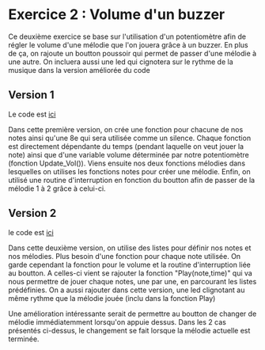 # Exercice 2 : Volume d'un buzzer
Ce deuxième exercice se base sur l'utilisation d'un potentiomètre afin de régler le volume d'une mélodie que l'on jouera grâce à un buzzer. En plus de ça, on rajoute un boutton poussoir qui permet de passer d'une mélodie à une autre. On incluera aussi une led qui cignotera sur le rythme de la musique dans la version améliorée du code

## Version 1
Le code est [ici](BuzzerV1)

Dans cette première version, on crée une fonction pour chacune de nos notes ainsi qu'une 8e qui sera utilisée comme un silence. Chaque fonction est directement dépendante du temps (pendant laquelle on veut jouer la note) ainsi que d'une variable volume déterminée par notre potentiomètre (fonction Update_Vol()). 
Viens ensuite nos deux fonctions mélodies dans lesquelles on utilises les fonctions notes pour créer une mélodie. Enfin, on utilisé une routine d'interruption en fonction du boutton afin de passer de la mélodie 1 à 2 grâce à celui-ci.

## Version 2
le code est [ici](BuzzerV2)

Dans cette deuxième version, on utilise des listes pour définir nos notes et nos mélodies. Plus besoin d'une fonction pour chaque note utilisée. On garde cependant la fonction pour le volume et la routine d'interruption liée au boutton. A celles-ci vient se rajouter la fonction "Play(note,time)" qui va nous permettre de jouer chaque notes, une par une, en parcourant les listes prédéfinies.
On a aussi rajouter dans cette version, une led clignotant au même rythme que la mélodie jouée (inclu dans la fonction Play)

Une amélioration intéressante serait de permettre au boutton de changer de mélodie immédiatemment lorsqu'on appuie dessus. Dans les 2 cas présentés ci-dessus, le changement se fait lorsque la mélodie actuelle est terminée.
